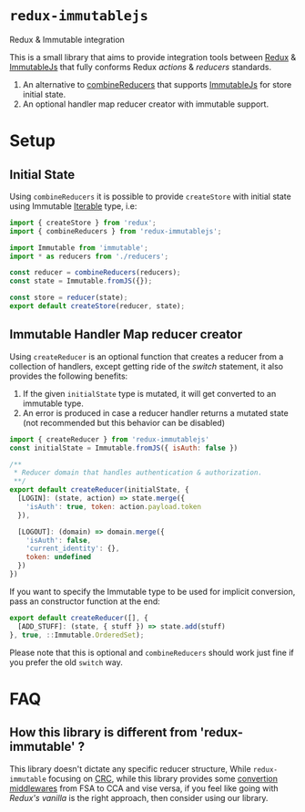 # `redux-immutablejs`

Redux & Immutable integration

This is a small library that aims to provide integration tools between [Redux](https://github.com/rackt/redux)
& [ImmutableJs](https://facebook.github.io/immutable-js/) that fully conforms Redux _actions_ & _reducers_ standards.

1. An alternative to [combineReducers](http://rackt.github.io/redux/docs/api/combineReducers.html) that supports
[ImmutableJs](https://facebook.github.io/immutable-js/) for store initial state.
1. An optional handler map reducer creator with immutable support.


# Setup

## Initial State

Using `combineReducers` it is possible to provide `createStore` with initial state using Immutable [Iterable](https://facebook.github.io/immutable-js/docs/#/Iterable) type, i.e:

```js
import { createStore } from 'redux';
import { combineReducers } from 'redux-immutablejs';

import Immutable from 'immutable';
import * as reducers from './reducers';

const reducer = combineReducers(reducers);
const state = Immutable.fromJS({});

const store = reducer(state);
export default createStore(reducer, state);
```

## Immutable Handler Map reducer creator

Using `createReducer` is an optional function that creates a reducer from a collection of handlers, except
getting ride of the _switch_ statement, it also provides the following benefits:

1. If the given `initialState` type is mutated, it will get converted to an immutable type.
1. An error is produced in case a reducer handler returns a mutated state (not recommended but this behavior can be disabled)

```js
import { createReducer } from 'redux-immutablejs'
const initialState = Immutable.fromJS({ isAuth: false })

/**
 * Reducer domain that handles authentication & authorization.
 **/
export default createReducer(initialState, {
  [LOGIN]: (state, action) => state.merge({
    'isAuth': true, token: action.payload.token
  }),

  [LOGOUT]: (domain) => domain.merge({
    'isAuth': false,
    'current_identity': {},
    token: undefined
  })
})
```

If you want to specify the Immutable type to be used for implicit conversion, pass an constructor function at the end:

```js
export default createReducer([], {
  [ADD_STUFF]: (state, { stuff }) => state.add(stuff)
}, true, ::Immutable.OrderedSet);

```

Please note that this is optional and `combineReducers` should work just fine if you prefer the old `switch` way.


# FAQ

## How this library is different from 'redux-immutable' ?

This library doesn't dictate any specific reducer structure,
While `redux-immutable` focusing on [CRC](https://github.com/gajus/canonical-reducer-composition), while this library
provides some [convertion middlewares](https://github.com/gajus/redux-immutable/issues/3) from FSA to CCA
and vise versa, if you feel like going with _Redux's vanilla_ is the right approach, then consider using our library.
